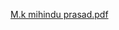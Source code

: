 [M.k mihindu prasad.pdf](https://github.com/gayanfernando/jk-tattoo/files/9865513/M.k.mihindu.prasad.pdf)
